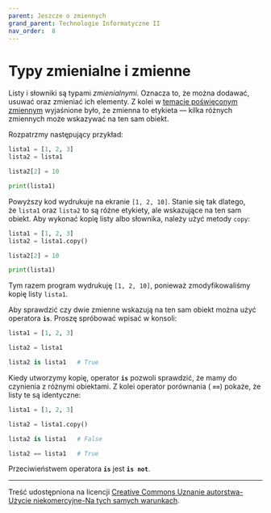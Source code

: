 ```yaml
---
parent: Jeszcze o zmiennych
grand_parent: Technologie Informatyczne II
nav_order:  8
---
```


# Typy zmienialne i zmienne

Listy i słowniki są typami _zmienialnymi_. Oznacza to, że można dodawać, usuwać oraz zmieniać ich elementy. Z kolei w [temacie poświęconym zmiennym](https://ftims.edu.p.lodz.pl/mod/page/view.php?id=72247) wyjaśnione było, że zmienna to etykieta — kilka różnych zmiennych może wskazywać na ten sam obiekt.

Rozpatrzmy następujący przykład:

```python
lista1 = [1, 2, 3]
lista2 = lista1

lista2[2] = 10

print(lista1)
```

Powyższy kod wydrukuje na ekranie `[1, 2, 10]`. Stanie się tak dlatego, że `lista1` oraz `lista2` to są różne etykiety, ale wskazujące na ten sam obiekt. Aby wykonać kopię listy albo słownika, należy użyć metody `copy`:

```python
lista1 = [1, 2, 3]
lista2 = lista1.copy()

lista2[2] = 10

print(lista1)
```

Tym razem program wydrukuję `[1, 2, 10]`, ponieważ zmodyfikowaliśmy kopię listy `lista1`.

Aby sprawdzić czy dwie zmienne wskazują na ten sam obiekt można użyć operatora **`is`**. Proszę spróbować wpisać w konsoli:

```python
lista1 = [1, 2, 3]

lista2 = lista1

lista2 is lista1   # True
```

Kiedy utworzymy kopię, operator **`is`** pozwoli sprawdzić, że mamy do czynienia z różnymi obiektami. Z kolei operator porównania ( **`==`**) pokaże, że listy te są identyczne:

```python
lista1 = [1, 2, 3]

lista2 = lista1.copy()

lista2 is lista1   # False

lista2 == lista1   # True
```

Przeciwieństwem operatora **`is`** jest **`is not`**.


---

Treść udostępniona na licencji [Creative Commons Uznanie autorstwa-Użycie niekomercyjne-Na tych samych warunkach](https://creativecommons.org/licenses/by-nc-sa/4.0/deed.pl).
